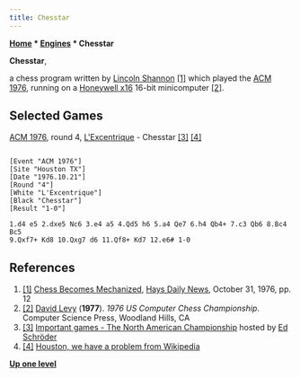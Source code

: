 ```yaml
---
title: Chesstar
---
```

**[Home](Home "Home") * [Engines](Engines "Engines") * Chesstar**

**Chesstar**,

a chess program written by [Lincoln Shannon](index.php?title=Lincoln_Shannon&action=edit&redlink=1 "Lincoln Shannon (page does not exist)") <a id="cite-note-1" href="#cite-ref-1">[1]</a> which played the [ACM 1976](ACM_1976 "ACM 1976"), running on a [Honeywell x16](https://en.wikipedia.org/wiki/Honeywell_316) 16-bit minicomputer <a id="cite-note-2" href="#cite-ref-2">[2]</a>.

## Selected Games

[ACM 1976](ACM_1976 "ACM 1976"), round 4, [L'Excentrique](L%27Excentrique "L'Excentrique") - Chesstar <a id="cite-note-3" href="#cite-ref-3">[3]</a> <a id="cite-note-4" href="#cite-ref-4">[4]</a>

```

[Event "ACM 1976"]
[Site "Houston TX"]
[Date "1976.10.21"]
[Round "4"]
[White "L'Excentrique"]
[Black "Chesstar"]
[Result "1-0"]

1.d4 e5 2.dxe5 Nc6 3.e4 a5 4.Qd5 h6 5.a4 Qe7 6.h4 Qb4+ 7.c3 Qb6 8.Bc4 Bc5 
9.Qxf7+ Kd8 10.Qxg7 d6 11.Qf8+ Kd7 12.e6# 1-0

```

## References

1. <a id="cite-ref-1" href="#cite-note-1">[1]</a> [Chess Becomes Mechanized](https://www.newspapers.com/newspage/1711384/), [Hays Daily News](https://en.wikipedia.org/wiki/Hays_Daily_News), October 31, 1976, pp. 12
1. <a id="cite-ref-2" href="#cite-note-2">[2]</a> [David Levy](David_Levy "David Levy") (**1977**). *1976 US Computer Chess Championship*. Computer Science Press, Woodland Hills, CA
1. <a id="cite-ref-3" href="#cite-note-3">[3]</a> [Important games - The North American Championship](http://www.top-5000.nl/pgn.htm) hosted by [Ed Schröder](Ed_Schroder "Ed Schroder")
1. <a id="cite-ref-4" href="#cite-note-4">[4]</a> [Houston, we have a problem from Wikipedia](https://en.wikipedia.org/wiki/Houston,_we_have_a_problem)

**[Up one level](Engines "Engines")**

